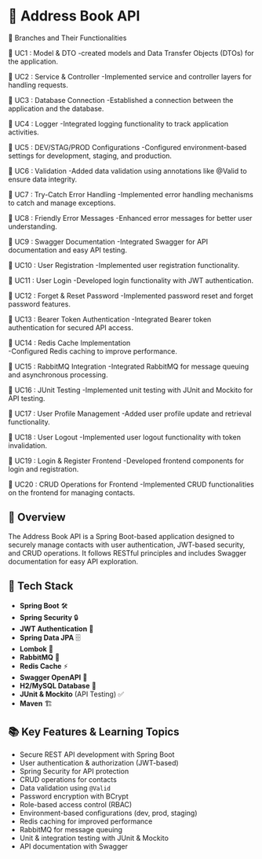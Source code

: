 # 📒 Address Book API

🚀 Branches and Their Functionalities

🔹 UC1 : Model & DTO
    -created models and Data Transfer Objects (DTOs) for the application.
    
🔹 UC2 : Service & Controller
    -Implemented service and controller layers for handling requests.
    
🔹 UC3 : Database Connection
    -Established a connection between the application and the database.
    
🔹 UC4 : Logger
    -Integrated logging functionality to track application activities.
    
🔹 UC5 : DEV/STAG/PROD Configurations
    -Configured environment-based settings for development, staging, and production.
    
🔹 UC6 : Validation
    -Added data validation using annotations like @Valid to ensure data integrity.
    
🔹 UC7 : Try-Catch Error Handling
    -Implemented error handling mechanisms to catch and manage exceptions.
    
🔹 UC8 : Friendly Error Messages
    -Enhanced error messages for better user understanding.
    
🔹 UC9 : Swagger Documentation
    -Integrated Swagger for API documentation and easy API testing.

🔹 UC10 : User Registration
    -Implemented user registration functionality.
    
🔹 UC11 : User Login
    -Developed login functionality with JWT authentication.
    
🔹 UC12 : Forget & Reset Password
    -Implemented password reset and forget password features.
    
🔹 UC13 : Bearer Token Authentication
    -Integrated Bearer token authentication for secured API access.
    
🔹 UC14 : Redis Cache Implementation  
    -Configured Redis caching to improve performance.
    
🔹 UC15 : RabbitMQ Integration
    -Integrated RabbitMQ for message queuing and asynchronous processing.
    
🔹 UC16 : JUnit Testing
    -Implemented unit testing with JUnit and Mockito for API testing.
    
🔹 UC17 : User Profile Management
    -Added user profile update and retrieval functionality.
    
🔹 UC18 : User Logout
    -Implemented user logout functionality with token invalidation.
    
🔹 UC19 : Login & Register Frontend
    -Developed frontend components for login and registration.
    
🔹 UC20 : CRUD Operations for Frontend
    -Implemented CRUD functionalities on the frontend for managing contacts.
    


## 📝 Overview
The Address Book API is a Spring Boot-based application designed to securely manage contacts with user authentication, JWT-based security, and CRUD operations. It follows RESTful principles and includes Swagger documentation for easy API exploration.

## 🚀 Tech Stack
- **Spring Boot** 🛠️
- **Spring Security** 🔒
- **JWT Authentication** 🔑
- **Spring Data JPA** 🗄️
- **Lombok** 📌
- **RabbitMQ** 📨
- **Redis Cache** ⚡
- **Swagger OpenAPI** 📃
- **H2/MySQL Database** 💾
- **JUnit & Mockito** (API Testing) ✅
- **Maven** 🏗️

## 📚 Key Features & Learning Topics
- Secure REST API development with Spring Boot
- User authentication & authorization (JWT-based)
- Spring Security for API protection
- CRUD operations for contacts
- Data validation using `@Valid`
- Password encryption with BCrypt
- Role-based access control (RBAC)
- Environment-based configurations (dev, prod, staging)
- Redis caching for improved performance
- RabbitMQ for message queuing
- Unit & integration testing with JUnit & Mockito
- API documentation with Swagger
